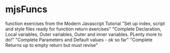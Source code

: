 # mjsFuncs
function exercises from the Modern Javascript Tutorial
"Set up index, script and style files ready for function return exercises"
"Complete Declaration, Local variables, Outer variables, Outer and inner variables. PLenty more to do!"
"Complete Parameters and Default values - ok so far"
"Complete Returns up to empty return but must revise"
